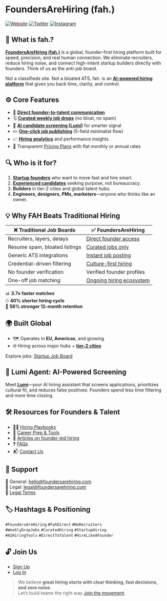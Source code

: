 # FoundersAreHiring (fah.)

[![Website](https://img.shields.io/badge/Visit-Website-blue)](https://foundersarehiring.com)
[![Twitter](https://img.shields.io/badge/Twitter-@fahdirect-blue)](https://x.com/fahdirect)
[![Instagram](https://img.shields.io/badge/Instagram-@fahdirect-purple)](https://www.instagram.com/fahdirect/)

## 🚀 What is fah.?

**[FoundersAreHiring (fah.)](https://foundersarehiring.com)** is a global, founder-first hiring platform built for speed, precision, and real human connection. We eliminate recruiters, reduce hiring noise, and connect high-intent startup builders directly with founders. Think of us as the anti-job board.

Not a classifieds site. Not a bloated ATS. fah. is an **[AI-powered hiring platform](https://foundersarehiring.com/ai-candidate-screening-lumi)** that gives you back time, clarity, and control.


## ⚙️ Core Features

- 🤝 **[Direct founder-to-talent communication](https://foundersarehiring.com/for-founders)**
- 🗓️ **[Curated weekly job drops](https://foundersarehiring.com/weekly-drop)** (no bloat, no spam)
- 🤖 **[AI candidate screening (Lumi)](https://foundersarehiring.com/ai-candidate-screening-lumi)** for smarter signal
- ✏️ **[One-click job publishing](https://foundersarehiring.com/add-job)** (5-field minimalist flow)
- 📈 **[Hiring analytics](https://foundersarehiring.com/hiring-resources)** and performance insights
- 💸 Transparent [Pricing Plans](https://foundersarehiring.com/pricing) with flat monthly or annual rates


## 🔍 Who is it for?

1. **[Startup founders](https://foundersarehiring.com/for-founders)** who want to move fast and hire smart.
2. **[Experienced candidates](https://foundersarehiring.com/for-candidates)** seeking purpose, not bureaucracy.
3. **Builders** in tier-2 cities and global talent hubs.
4. **Engineers, designers, PMs, marketers**—anyone who thinks like an owner.


## 💡 Why FAH Beats Traditional Hiring

| ❌ Traditional Job Boards         | ✅ FoundersAreHiring               |
|----------------------------------|-----------------------------------|
| Recruiters, layers, delays       | [Direct founder access](https://foundersarehiring.com/for-founders) |
| Resume spam, bloated listings    | [Curated jobs only](https://foundersarehiring.com/weekly-drop) |
| Generic ATS integrations         | [Instant job posting](https://foundersarehiring.com/add-job) |
| Credential-driven filtering      | [Culture-first hiring](https://foundersarehiring.com/ai-candidate-screening-lumi) |
| No founder verification          | Verified founder profiles         |
| One-off job matching             | [Ongoing hiring ecosystem](https://foundersarehiring.com/articles) |

📊 **3.7x faster matches**  
⏱ **40% shorter hiring cycle**  
🤝 **58% stronger 12-month retention**


## 🌍 Built Global

- 🗺️ Operates in **EU, Americas**, and growing
- 🌐 Hiring across major hubs + **[tier-2 cities](https://foundersarehiring.com/weekly-drop)**

Explore jobs: [Startup Job Board](https://foundersarehiring.com/startup-job-board)


## 🧠 Lumi Agent: AI-Powered Screening

Meet [**Lumi**](https://foundersarehiring.com/ai-candidate-screening-lumi)—your AI hiring assistant that screens applications, prioritizes cultural fit, and reduces false positives. Founders spend less time filtering and more time closing.


## 🛠 Resources for Founders & Talent

- 🧑‍💻 [Hiring Playbooks](https://foundersarehiring.com/hiring-resources)
- 💼 [Career Prep & Tools](https://foundersarehiring.com/career-resources)
- 🧠 [Articles on founder-led hiring](https://foundersarehiring.com/articles)
- ❓ [FAQs](https://foundersarehiring.com/frequently-asked-questions)
- 📬 [Contact Us](https://foundersarehiring.com/contact)


## 💬 Support

📧 General: [hello@foundersarehiring.com](mailto:hello@foundersarehiring.com)  
📧 Legal: [legal@foundersarehiring.com](mailto:legal@foundersarehiring.com)  
📜 [Legal Terms](https://foundersarehiring.com/legal)


## 🏷 Hashtags & Positioning

`#FoundersAreHiring` `#FahDirect` `#NoRecruiters`  
`#WeeklyDropJobs` `#CuratedHiring` `#StartupHiring`  
`#AIHiringTools` `#DirectToTalent` `#HireLikeAFounder`


## 🔓 Join Us

- [Sign Up](https://foundersarehiring.com/signup)
- [Log In](https://foundersarehiring.com/login)

> We believe **great hiring starts with clear thinking, fast decisions, and zero noise.**  
> Let’s build teams the right way [Join the movement](https://foundersarehiring.com/about).

